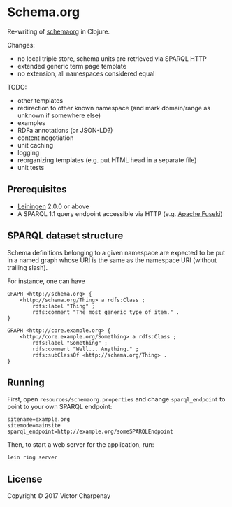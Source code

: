 # Schema.org

Re-writing of [schemaorg](https://github.com/schemaorg/schemaorg/) in Clojure.

Changes:
 - no local triple store, schema units are retrieved via SPARQL HTTP
 - extended generic term page template
 - no extension, all namespaces considered equal

TODO:
 - other templates
 - redirection to other known namespace (and mark domain/range as unknown if somewhere else)
 - examples
 - RDFa annotations (or JSON-LD?)
 - content negotiation
 - unit caching
 - logging
 - reorganizing templates (e.g. put HTML head in a separate file)
 - unit tests

## Prerequisites

 - [Leiningen](https://github.com/technomancy/leiningen) 2.0.0 or above
 - A SPARQL 1.1 query endpoint accessible via HTTP (e.g. [Apache Fuseki](http://jena.apache.org/documentation/fuseki2/index.html))

## SPARQL dataset structure

Schema definitions belonging to a given namespace are expected to be put in a
named graph whose URI is the same as the namespace URI (without trailing slash).

For instance, one can have

    GRAPH <http://schema.org> {
        <http://schema.org/Thing> a rdfs:Class ;
            rdfs:label "Thing" ;
            rdfs:comment "The most generic type of item." .
    }
    
    GRAPH <http://core.example.org> {
        <http://core.example.org/Something> a rdfs:Class ;
            rdfs:label "Something" ;
            rdfs:comment "Well... Anything." ;
            rdfs:subClassOf <http://schema.org/Thing> .
    }

## Running

First, open `resources/schemaorg.properties` and change `sparql_endpoint` to
point to your own SPARQL endpoint:

    sitename=example.org
    sitemode=mainsite
    sparql_endpoint=http://example.org/someSPARQLEndpoint

Then, to start a web server for the application, run:

    lein ring server

## License

Copyright © 2017 Victor Charpenay
